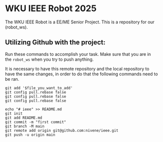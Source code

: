 # WKU IEEE Robot 2025
The WKU IEEE Robot is a EE/ME Senior Project. This is a repository for our (robot_ws). 
## Utilizing Github with the project:
Run these commands to accomplish your task. Make sure that you are in the `robot_ws` when you try to push anything. 

It is necessary to have this remote repository and the local repository to have the same changes, in order to do that the following commands need to be ran.


    git add '$file_you_want_to_add'
    git config pull.rebase false
    git config pull.rebase false
    git config pull.rebase false

    echo "# ieee" >> README.md
    git init
    git add README.md
    git commit -m "first commit"
    git branch -M main
    git remote add origin git@github.com:nivene/ieee.git
    git push -u origin main


